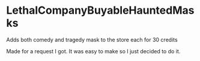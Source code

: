 # LethalCompanyBuyableHauntedMasks
Adds both comedy and tragedy mask to the store each for 30 credits

Made for a request I got. It was easy to make so I just decided to do it.